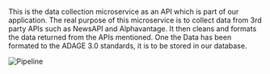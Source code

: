 This is the data collection microservice as an API which is part of our application.
The real purpose of this microservice is to collect data from 3rd party APIs such as NewsAPI and Alphavantage.
It then cleans and formats the data returned from the APIs mentioned.
One the Data has been formated to the ADAGE 3.0 standards, it is to be stored in our database.

![Pipeline](https://github.com/pokemon47/Qubit_data_collection/actions/workflows/data-collection-ci.yml/badge.svg)
